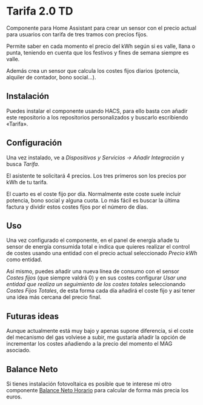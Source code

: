 # Tarifa 2.0 TD

Componente para Home Assistant para crear un sensor con el precio actual para usuarios con tarifa de tres tramos con precios fijos.

Permite saber en cada momento el precio del kWh según si es valle, llana o punta, teniendo en cuenta que los festivos y fines de semana siempre es valle.

Además crea un sensor que calcula los costes fijos diarios (potencia, alquiler de contador, bono social...).

## Instalación
Puedes instalar el componente usando HACS, para ello basta con añadir este repositorio a los repositorios personalizados y buscarlo escribiendo «Tarifa».

## Configuración

Una vez instalado, ve a _Dispositivos y Servicios -> Añadir Integración_ y busca _Tarifa_.

El asistente te solicitará 4 precios. Los tres primeros son los precios por kWh de tu tarifa.

El cuarto es el coste fijo por día. Normalmente este coste suele incluir potencia, bono social y alguna cuota. Lo más fácil es buscar la última factura y dividir estos costes fijos por el número de días.


## Uso
Una vez configurado el componente, en el panel de energía añade tu sensor de energía consumida total e indica que quieres realizar el control de costes usando una entidad con el precio actual seleccionado _Precio kWh_ como entidad.

Así mismo, puedes añadir una nueva línea de consumo con el sensor _Costes fijos_ (que siempre valdrá 0) y en sus costes configurar _Usar una entidad que realiza un seguimiento de los costes totales_ seleccionando _Costes Fijos Totales_, de esta forma cada día añadirá el coste fijo y así tener una idea más cercana del precio final.



## Futuras ideas

Aunque actualmente está muy bajo y apenas supone diferencia, si el coste del mecanismo del gas volviese a subir, me gustaría añadir la opción de incrementar los costes añadiendo a la precio del momento el MAG asociado.


## Balance Neto

Si tienes instalación fotovoltaica es posible que te interese mi otro componente [Balance Neto Horario](https://github.com/MiguelAngelLV/balance_neto) para calcular de forma más precia los euros.
